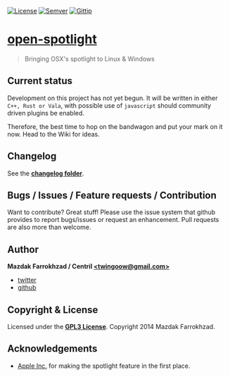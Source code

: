 [![License]][url: License] [![Semver]][url: Semver] [![Gittip]][url: Gittip]

# [open-spotlight]
> Bringing OSX's spotlight to Linux &amp; Windows

## Current status

Development on this project has not yet begun.
It will be written in either `C++, Rust or Vala`,
with possible use of `javascript` should community driven plugins be enabled.

Therefore, the best time to hop on the bandwagon and put your mark on it now.
Head to the Wiki for ideas.

## Changelog

See the **[changelog folder][CHANGES]**.

## Bugs / Issues / Feature requests / Contribution

Want to contribute? Great stuff! Please use the issue system that github provides to report bugs/issues or request an enhancement. Pull requests are also more than welcome.

## Author

**Mazdak Farrokhzad / Centril [&lt;twingoow@gmail.com&gt;]**

+ [twitter]
+ [github]

## Copyright & License

Licensed under the **[GPL3 License]**.
Copyright 2014 Mazdak Farrokhzad.

## Acknowledgements

+ [Apple Inc.] for making the spotlight feature in the first place.

<!-- references -->

[License]: http://img.shields.io/badge/license-GPL3-blue.svg?style=flat
[url: License]: LICENSE.md
[Semver]: http://img.shields.io/badge/semver-2.0.0-blue.svg?style=flat
[url: Semver]: http://semver.org/spec/v2.0.0.html
[Gittip]: http://img.shields.io/gittip/Centril.svg?style=flat
[url: Gittip]: https://www.gittip.com/Centril/

[open-spotlight]: https://github.com/centril/open-spotlight

[grunt]: http://gruntjs.com/

[twitter]: http://twitter.com/CenoRIX
[github]: http://github.com/centril
[&lt;twingoow@gmail.com&gt;]: mailto:twingoow@gmail.com

[CHANGES]: changelog/
[GPL3 License]: LICENSE.md

[Apple Inc.]: http://www.apple.com/

<!-- references -->
